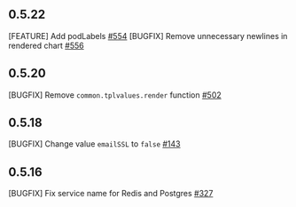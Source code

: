 ## 0.5.22

[FEATURE] Add podLabels [#554](https://github.com/WeblateOrg/helm/pull/554)
[BUGFIX] Remove unnecessary newlines in rendered chart [#556](https://github.com/WeblateOrg/helm/pull/556)

## 0.5.20

[BUGFIX] Remove `common.tplvalues.render` function [#502](https://github.com/WeblateOrg/helm/issues/502)

## 0.5.18

[BUGFIX] Change value `emailSSL` to `false` [#143](https://github.com/WeblateOrg/helm/issues/143)

## 0.5.16

[BUGFIX] Fix service name for Redis and Postgres [#327](https://github.com/WeblateOrg/helm/issues/327)
